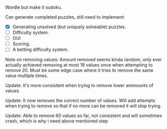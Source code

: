 Wordle but make it sudoku.

Can generate completed puzzles, still need to implement:
- [x] Generating unsolved (but uniquely solveable) puzzles.
- [ ] Difficulty system.
- [ ] GUI
- [ ] Scoring.
- [ ] A betting difficulty system.

Note on removing values: Amount removed seems kinda random, only ever actually achieved removing at most 18 values once when attempting to remove 20.
Must be some edge case where it tries to remove the same value multiple times.

Update: It's more consistent when trying to remove lower ammounts of values.

Update: It now removes the correct number of values. Will add attempts when trying to remove so that if no more can be removed it will stop trying.

Update: Able to remove 60 values so far, not consistent and will sometimes crash, which is why i need above mentioned step
